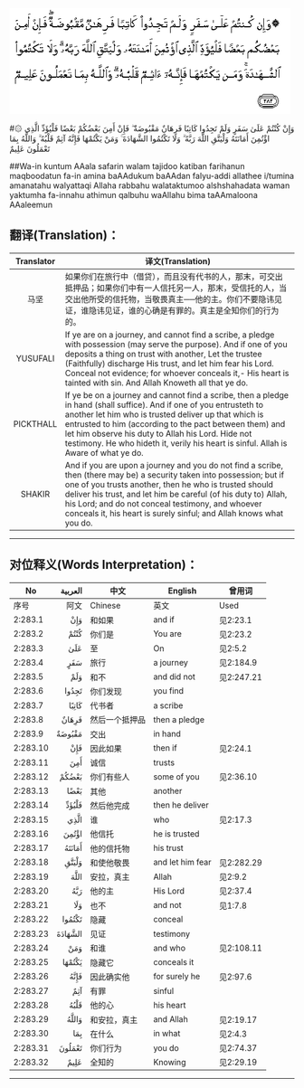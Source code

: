 ![002:283](images/002_283.gif)

#۞ وَإِنْ كُنْتُمْ عَلَىٰ سَفَرٍ وَلَمْ تَجِدُوا كَاتِبًا فَرِهَانٌ مَقْبُوضَةٌ ۖ فَإِنْ أَمِنَ بَعْضُكُمْ بَعْضًا فَلْيُؤَدِّ الَّذِي اؤْتُمِنَ أَمَانَتَهُ وَلْيَتَّقِ اللَّهَ رَبَّهُ ۗ وَلَا تَكْتُمُوا الشَّهَادَةَ ۚ وَمَنْ يَكْتُمْهَا فَإِنَّهُ آثِمٌ قَلْبُهُ ۗ وَاللَّهُ بِمَا تَعْمَلُونَ عَلِيمٌ 

##Wa-in kuntum AAala safarin walam tajidoo katiban farihanun maqboodatun fa-in amina baAAdukum baAAdan falyu-addi allathee i/tumina amanatahu walyattaqi Allaha rabbahu walataktumoo alshshahadata waman yaktumha fa-innahu athimun qalbuhu waAllahu bima taAAmaloona AAaleemun 

## 翻译(Translation)：

| Translator | 译文(Translation)                                            |
| :--------: | ------------------------------------------------------------ |
|    马坚    | 如果你们在旅行中（借贷），而且没有代书的人，那末，可交出抵押品；如果你们中有一人信托另一人，那末，受信托的人，当交出他所受的信托物，当敬畏真主──他的主。你们不要隐讳见证，谁隐讳见证，谁的心确是有罪的。真主是全知你们的行为的。 |
|  YUSUFALI  | If ye are on a journey, and cannot find a scribe, a pledge with possession (may serve the purpose). And if one of you deposits a thing on trust with another, Let the trustee (Faithfully) discharge His trust, and let him fear his Lord. Conceal not evidence; for whoever conceals it,- His heart is tainted with sin. And Allah Knoweth all that ye do. |
| PICKTHALL  | If ye be on a journey and cannot find a scribe, then a pledge in hand (shall suffice). And if one of you entrusteth to another let him who is trusted deliver up that which is entrusted to him (according to the pact between them) and let him observe his duty to Allah his Lord. Hide not testimony. He who hideth it, verily his heart is sinful. Allah is Aware of what ye do. |
|   SHAKIR   | And if you are upon a journey and you do not find a scribe, then (there may be) a security taken into possession; but if one of you trusts another, then he who is trusted should deliver his trust, and let him be careful (of his duty to) Allah, his Lord; and do not conceal testimony, and whoever conceals it, his heart is surely sinful; and Allah knows what you do. |

---

## 对位释义(Words Interpretation)：

| No   | العربية | 中文    | English | 曾用词 |
| ---- | ------: | ------- | ------- | ------ |
| 序号 |    阿文 | Chinese | 英文    | Used   |
| 2:283.1  | وَإِنْ     | 和如果         | and if           | 见2:23.1 |
| 2:283.2  | كُنْتُمْ    | 你们是         | You are          | 见2:23.2   |
| 2:283.3  | عَلَىٰ     | 至             | On               | 见2:5.2    |
| 2:283.4  | سَفَرٍ     | 旅行           | a journey        | 见2:184.9  |
| 2:283.5  | وَلَمْ     | 和不           | and did not      | 见2:247.21 |
| 2:283.6  | تَجِدُوا   | 你们发现       | you find         |            |
| 2:283.7  | كَاتِبًا   | 代书者         | a scribe         |            |
| 2:283.8  | فَرِهَانٌ   | 然后一个抵押品 | then a pledge    |            |
| 2:283.9  | مَقْبُوضَةٌ  | 交出           | in hand          |            |
| 2:283.10 | فَإِنْ     | 因此如果       | then if          | 见2:24.1   |
| 2:283.11 | أَمِنَ     | 诚信           | trusts           |            |
| 2:283.12 | بَعْضُكُمْ   | 你们有些人     | some of you      | 见2:36.10  |
| 2:283.13 | بَعْضًا    | 其他           | another          |            |
| 2:283.14 | فَلْيُؤَدِّ   | 然后他完成     | then he deliver  |            |
| 2:283.15 | الَّذِي    | 谁             | who              | 见2:17.3   |
| 2:283.16 | اؤْتُمِنَ   | 他信托         | he is trusted    |            |
| 2:283.17 | أَمَانَتَهُ  | 他的信托物     | his trust        |            |
| 2:283.18 | وَلْيَتَّقِ   | 和使他敬畏     | and let him fear | 见2:282.29 |
| 2:283.19 | اللَّهَ    | 安拉，真主     | Allah            | 见2:9.2 |
| 2:283.20 | رَبَّهُ     | 他的主         | His Lord         | 见2:37.4   |
| 2:283.21 | وَلَا     | 也不           | and not          | 见1:7.8    |
| 2:283.22 | تَكْتُمُوا  | 隐藏           | conceal          |            |
| 2:283.23 | الشَّهَادَةَ | 见证           | testimony        |            |
| 2:283.24 | وَمَنْ     | 和谁           | and who          | 见2:108.11 |
| 2:283.25 | يَكْتُمْهَا  | 隐藏它         | conceals it      |            |
| 2:283.26 | فَإِنَّهُ    | 因此确实他     | for surely he    | 见2:97.6   |
| 2:283.27 | آثِمٌ     | 有罪           | sinful           |            |
| 2:283.28 | قَلْبُهُ    | 他的心         | his heart        |            |
| 2:283.29 | وَاللَّهُ   | 和安拉，真主   | and Allah        | 见2:19.17  |
| 2:283.30 | بِمَا     | 在什么         | in what          | 见2:4.3    |
| 2:283.31 | تَعْمَلُونَ  | 你们行为       | you do           | 见2:74.37  |
| 2:283.32 | عَلِيمٌ    | 全知的         | Knowing          | 见2:29.19  |

---
